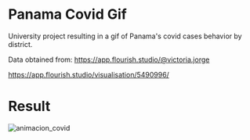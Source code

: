 # Panama Covid Gif
University project resulting in a gif of Panama's covid cases behavior by district.

Data obtained from: 
https://app.flourish.studio/@victoria.jorge

https://app.flourish.studio/visualisation/5490996/

# Result
![animacion_covid](https://user-images.githubusercontent.com/30028876/130533555-f1bed423-e1e8-43f4-9f04-475b216b7bf9.gif)
